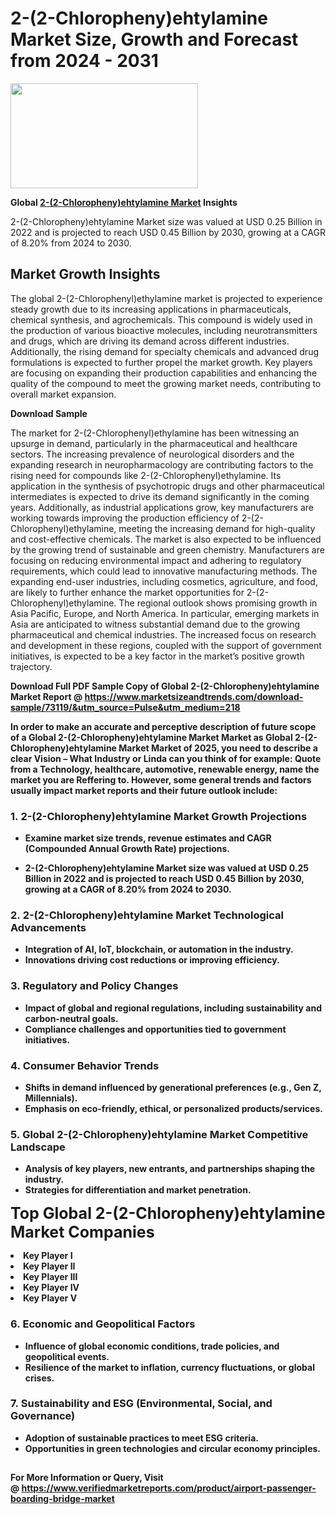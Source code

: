 <H1>2-(2-Chloropheny)ehtylamine Market Size, Growth and Forecast from 2024 - 2031</H1><img class="aligncenter size-medium wp-image-584254" src="https://thirdeyenews.in/wp-content/uploads/2024/09/Global-Market-Research-300x168.jpeg" alt="" width="300" height="168" /><p><strong>Global&nbsp;<a href="https://www.marketsizeandtrends.com/download-sample/73119/&amp;utm_source=Pulse&amp;utm_medium=218">2-(2-Chloropheny)ehtylamine Market</a> Insights</strong></p><p>2-(2-Chloropheny)ehtylamine Market size was valued at USD 0.25 Billion in 2022 and is projected to reach USD 0.45 Billion by 2030, growing at a CAGR of 8.20% from 2024 to 2030.</p><p><h2>Market Growth Insights</h2> <p>The global 2-(2-Chlorophenyl)ethylamine market is projected to experience steady growth due to its increasing applications in pharmaceuticals, chemical synthesis, and agrochemicals. This compound is widely used in the production of various bioactive molecules, including neurotransmitters and drugs, which are driving its demand across different industries. Additionally, the rising demand for specialty chemicals and advanced drug formulations is expected to further propel the market growth. Key players are focusing on expanding their production capabilities and enhancing the quality of the compound to meet the growing market needs, contributing to overall market expansion.</p> <p><strong>Download Sample</strong></p> <p>The market for 2-(2-Chlorophenyl)ethylamine has been witnessing an upsurge in demand, particularly in the pharmaceutical and healthcare sectors. The increasing prevalence of neurological disorders and the expanding research in neuropharmacology are contributing factors to the rising need for compounds like 2-(2-Chlorophenyl)ethylamine. Its application in the synthesis of psychotropic drugs and other pharmaceutical intermediates is expected to drive its demand significantly in the coming years. Additionally, as industrial applications grow, key manufacturers are working towards improving the production efficiency of 2-(2-Chlorophenyl)ethylamine, meeting the increasing demand for high-quality and cost-effective chemicals. The market is also expected to be influenced by the growing trend of sustainable and green chemistry. Manufacturers are focusing on reducing environmental impact and adhering to regulatory requirements, which could lead to innovative manufacturing methods. The expanding end-user industries, including cosmetics, agriculture, and food, are likely to further enhance the market opportunities for 2-(2-Chlorophenyl)ethylamine. The regional outlook shows promising growth in Asia Pacific, Europe, and North America. In particular, emerging markets in Asia are anticipated to witness substantial demand due to the growing pharmaceutical and chemical industries. The increased focus on research and development in these regions, coupled with the support of government initiatives, is expected to be a key factor in the market’s positive growth trajectory. <p><strong></p><p><span class=""><strong>Download Full PDF Sample Copy of Global 2-(2-Chloropheny)ehtylamine Market Report</strong> @ <a href="https://www.marketsizeandtrends.com/download-sample/73119/&amp;utm_source=Pulse&amp;utm_medium=218" target="_blank">https://www.marketsizeandtrends.com/download-sample/73119/&amp;utm_source=Pulse&amp;utm_medium=218</a></span></p><p>In order to make an accurate and perceptive description of future scope of a Global&nbsp;2-(2-Chloropheny)ehtylamine Market Market as Global&nbsp;2-(2-Chloropheny)ehtylamine Market Market of 2025, you need to describe a clear Vision &ndash; What Industry or Linda can you think of for example: Quote from a Technology, healthcare, automotive, renewable energy, name the market you are Reffering to. However, some general trends and factors usually impact market reports and their future outlook include:</p><h3>1.&nbsp;<strong>2-(2-Chloropheny)ehtylamine Market Growth Projections</strong></h3><ul><li>Examine market size trends, revenue estimates and CAGR (Compounded Annual Growth Rate) projections.</li><li><p>2-(2-Chloropheny)ehtylamine Market size was valued at USD 0.25 Billion in 2022 and is projected to reach USD 0.45 Billion by 2030, growing at a CAGR of 8.20% from 2024 to 2030.</p></li></ul><h3>2.&nbsp;<strong>2-(2-Chloropheny)ehtylamine Market Technological Advancements</strong></h3><ul><li>Integration of AI, IoT, blockchain, or automation in the industry.</li><li>Innovations driving cost reductions or improving efficiency.</li></ul><h3>3.&nbsp;<strong>Regulatory and Policy Changes</strong></h3><ul><li>Impact of global and regional regulations, including sustainability and carbon-neutral goals.</li><li>Compliance challenges and opportunities tied to government initiatives.</li></ul><h3>4.&nbsp;<strong>Consumer Behavior Trends</strong></h3><ul><li>Shifts in demand influenced by generational preferences (e.g., Gen Z, Millennials).</li><li>Emphasis on eco-friendly, ethical, or personalized products/services.</li></ul><h3>5.&nbsp;<strong>Global 2-(2-Chloropheny)ehtylamine Market Competitive Landscape</strong></h3><ul><li>Analysis of key players, new entrants, and partnerships shaping the industry.</li><li>Strategies for differentiation and market penetration.</li></ul><p data-pm-slice="1 1 []"><span style="color: inherit; font-family: inherit; font-size: 25px;">Top Global 2-(2-Chloropheny)ehtylamine Market Companies</span></p><div class="" data-test-id=""><p><li>Key Player I</li><li> Key Player II</li><li> Key Player III</li><li> Key Player IV</li><li> Key Player V</li></p></div><h3>6.&nbsp;<strong>Economic and Geopolitical Factors</strong></h3><ul><li>Influence of global economic conditions, trade policies, and geopolitical events.</li><li>Resilience of the market to inflation, currency fluctuations, or global crises.</li></ul><h3>7.&nbsp;<strong>Sustainability and ESG (Environmental, Social, and Governance)</strong></h3><ul><li>Adoption of sustainable practices to meet ESG criteria.</li><li>Opportunities in green technologies and circular economy principles.</li></ul><h2><strong style="font-size: 14px;">For More Information or Query, Visit @&nbsp;</strong><a style="background-color: #ffffff; font-size: 14px;" href="https://www.marketsizeandtrends.com/report/2-2-chlorophenyehtylamine-market/" target="_blank">https://www.verifiedmarketreports.com/product/airport-passenger-boarding-bridge-market</a></h2>
